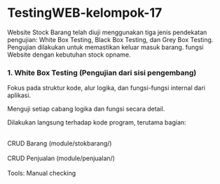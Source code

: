 # TestingWEB-kelompok-17
Website Stock Barang telah diuji menggunakan tiga jenis pendekatan pengujian: White Box Testing, Black Box Testing, dan Grey Box Testing. Pengujian dilakukan untuk memastikan keluar masuk barang. fungsi Website dengan kebutuhan stock opname.

<h3>1. White Box Testing (Pengujian dari sisi pengembang)</h3>
Fokus pada struktur kode, alur logika, dan fungsi-fungsi internal dari aplikasi.

Menguji setiap cabang logika dan fungsi secara detail.

Dilakukan langsung terhadap kode program, terutama bagian:

<br>CRUD Barang (module/stokbarang/)</br>
<br>CRUD Penjualan (module/penjualan/)</br>
<br>Tools: Manual checking</br>

